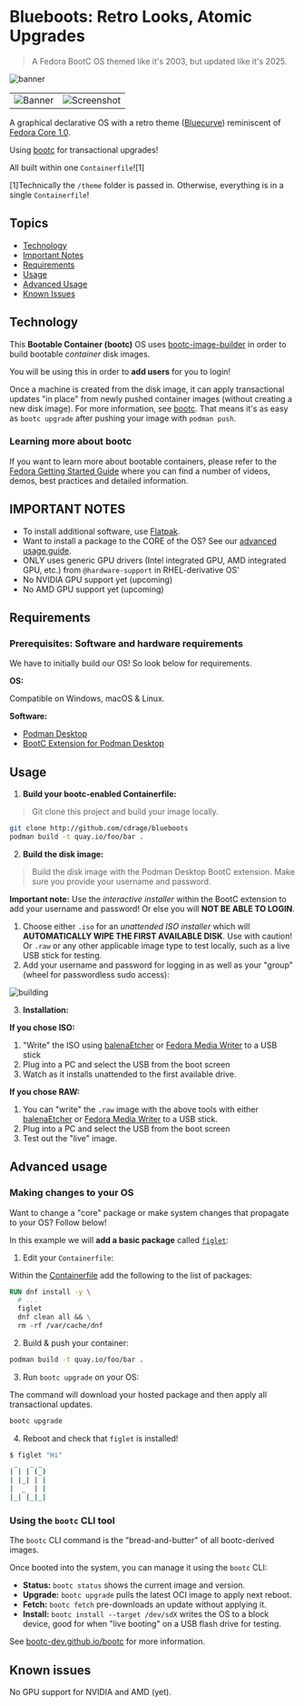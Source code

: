 # Blueboots: Retro Looks, Atomic Upgrades

> A Fedora BootC OS themed like it's 2003, but updated like it's 2025.

![banner](/theme/banner.png)

<table>
    <tr>
        <td><img src="theme/screenshot.png" alt="Banner" /></td>
        <td><img src="theme/laptop.png" alt="Screenshot" /></td>
    </tr>
</table>

A graphical declarative OS with a retro theme ([Bluecurve](https://github.com/neeeeow/Bluecurve)) reminiscent of [Fedora Core 1.0](https://en.wikipedia.org/wiki/Fedora_Linux#History).

Using [bootc](https://bootc-dev.github.io/bootc/) for transactional upgrades!

All built within one `Containerfile`![1]

[1]Technically the `/theme` folder is passed in. Otherwise, everything is in a single `Containerfile`!

## Topics

- [Technology](#technology)
- [Important Notes](#important-notes)
- [Requirements](#requirements)
- [Usage](#usage)
- [Advanced Usage](#advanced-usage)
- [Known Issues](#known-issues)

## Technology

This **Bootable Container (bootc)** OS uses [bootc-image-builder](https://github.com/osbuild/bootc-image-builder) in order to build bootable _container_ disk images.

You will be using this in order to **add users** for you to login!

Once a machine is created from the disk image, it can apply transactional updates "in place" from newly pushed container images (without creating a new disk image). For more information, see [bootc](https://bootc-dev.github.io/bootc/). That means it's as easy as `bootc upgrade` after pushing your image with `podman push`.

### Learning more about bootc

If you want to learn more about bootable containers, please refer to the [Fedora Getting Started Guide](https://docs.fedoraproject.org/en-US/bootc/getting-started/) where you can find a number of videos, demos, best practices and detailed information.

## IMPORTANT NOTES

- To install additional software, use [Flatpak](https://flatpak.org/).
- Want to install a package to the CORE of the OS? See our [advanced usage guide](#advanced-usage).
- ONLY uses generic GPU drivers (Intel integrated GPU, AMD integrated GPU, etc.) from `@hardware-support` in RHEL-derivative OS'
- No NVIDIA GPU support yet (upcoming)
- No AMD GPU support yet (upcoming)

## Requirements

### Prerequisites: Software and hardware requirements

We have to initially build our OS! So look below for requirements.

**OS:**

Compatible on Windows, macOS & Linux.

**Software:**

- [Podman Desktop](https://github.com/containers/podman-desktop)
- [BootC Extension for Podman Desktop](https://github.com/podman-desktop/extension-bootc)

## Usage

1. **Build your bootc-enabled Containerfile:**

> Git clone this project and build your image locally.

```sh
git clone http://github.com/cdrage/blueboots
podman build -t quay.io/foo/bar .
```

2. **Build the disk image:**

> Build the disk image with the Podman Desktop BootC extension. Make sure you provide your username and password.

**Important note:** Use the *interactive installer* within the BootC extension to add your username and password! Or else you will **NOT BE ABLE TO LOGIN**.

1. Choose either `.iso` for an *unattended ISO installer* which will **AUTOMATICALLY WIPE THE FIRST AVAILABLE DISK**. Use with caution! Or `.raw` or any other applicable image type to test locally, such as a live USB stick for testing.
2. Add your username and password for logging in as well as your "group" (wheel for passwordless sudo access):

![building](/theme/building.png)

3. **Installation:**

**If you chose ISO:**

1. "Write" the ISO using [balenaEtcher](https://etcher.balena.io/) or [Fedora Media Writer](https://en.wikipedia.org/wiki/Fedora_Media_Writer) to a USB stick
2. Plug into a PC and select the USB from the boot screen
3. Watch as it installs unattended to the first available drive.

**If you chose RAW:**
1. You can "write" the `.raw` image with the above tools with either [balenaEtcher](https://etcher.balena.io/) or [Fedora Media Writer](https://en.wikipedia.org/wiki/Fedora_Media_Writer) to a USB stick.
2. Plug into a PC and select the USB from the boot screen
3. Test out the "live" image.

## Advanced usage

### Making changes to your OS

Want to change a "core" package or make system changes that propagate to your OS? Follow below!

In this example we will **add a basic package** called [`figlet`](http://www.figlet.org/):


1. Edit your `Containerfile`:

Within the [Containerfile](/Containerfile) add the following to the list of packages:

```Dockerfile
RUN dnf install -y \
  # ...
  figlet
  dnf clean all && \
  rm -rf /var/cache/dnf
```

2. Build & push your container:

```sh
podman build -t quay.io/foo/bar .
```

3. Run `bootc upgrade` on your OS:

The command will download your hosted package and then apply all transactional updates.

```sh
bootc upgrade
```

4. Reboot and check that `figlet` is installed!

```sh
$ figlet "Hi"
 _   _ _ 
| | | (_)
| |_| | |
|  _  | |
|_| |_|_|
```

### Using the `bootc` CLI tool

The `bootc` CLI command is the "bread-and-butter" of all bootc-derived images.

Once booted into the system, you can manage it using the `bootc` CLI:

- **Status:** `bootc status` shows the current image and version.
- **Upgrade:** `bootc upgrade` pulls the latest OCI image to apply next reboot.
- **Fetch:** `bootc fetch` pre-downloads an update without applying it.
- **Install:** `bootc install --target /dev/sdX` writes the OS to a block device, good for when "live booting" on a USB flash drive for testing.

See [bootc-dev.github.io/bootc](https://bootc-dev.github.io/bootc) for more information.

## Known issues

No GPU support for NVIDIA and AMD (yet).